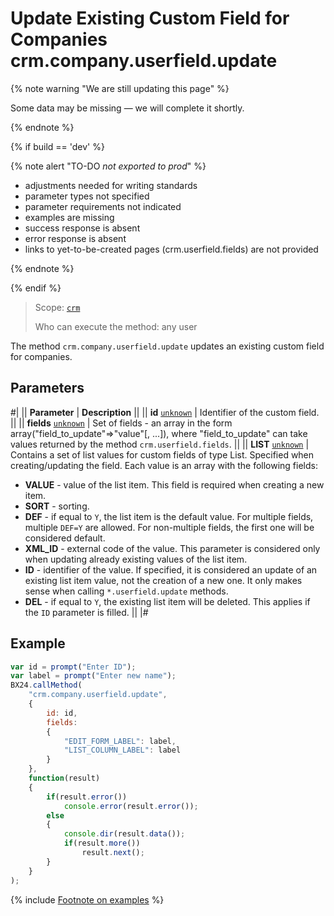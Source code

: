 # Update Existing Custom Field for Companies crm.company.userfield.update

{% note warning "We are still updating this page" %}

Some data may be missing — we will complete it shortly.

{% endnote %}

{% if build == 'dev' %}

{% note alert "TO-DO _not exported to prod_" %}

- adjustments needed for writing standards
- parameter types not specified
- parameter requirements not indicated
- examples are missing
- success response is absent
- error response is absent
- links to yet-to-be-created pages (crm.userfield.fields) are not provided

{% endnote %}

{% endif %}

> Scope: [`crm`](../../../scopes/permissions.md)
>
> Who can execute the method: any user

The method `crm.company.userfield.update` updates an existing custom field for companies.

## Parameters

#|
|| **Parameter** | **Description** ||
|| **id**
[`unknown`](../../../data-types.md) | Identifier of the custom field. ||
|| **fields**
[`unknown`](../../../data-types.md) | Set of fields - an array in the form array("field_to_update"=>"value"[, ...]), where "field_to_update" can take values returned by the method `crm.userfield.fields`. ||
|| **LIST**
[`unknown`](../../../data-types.md) | Contains a set of list values for custom fields of type List. Specified when creating/updating the field. Each value is an array with the following fields:
- **VALUE** - value of the list item. This field is required when creating a new item.
- **SORT** - sorting.
- **DEF** - if equal to `Y`, the list item is the default value. For multiple fields, multiple `DEF=Y` are allowed. For non-multiple fields, the first one will be considered default.
- **XML_ID** - external code of the value. This parameter is considered only when updating already existing values of the list item.
- **ID** - identifier of the value. If specified, it is considered an update of an existing list item value, not the creation of a new one. It only makes sense when calling `*.userfield.update` methods.
- **DEL** - if equal to `Y`, the existing list item will be deleted. This applies if the `ID` parameter is filled. ||
|#

## Example

```js
var id = prompt("Enter ID");
var label = prompt("Enter new name");
BX24.callMethod(
    "crm.company.userfield.update",
    {
        id: id,
        fields:
        {
            "EDIT_FORM_LABEL": label,
            "LIST_COLUMN_LABEL": label
        }
    },
    function(result)
    {
        if(result.error())
            console.error(result.error());
        else
        {
            console.dir(result.data());             
            if(result.more())
                result.next();                        
        }
    }
);
```

{% include [Footnote on examples](../../../../_includes/examples.md) %}